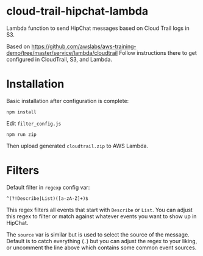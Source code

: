 # cloud-trail-hipchat-lambda
Lambda function to send HipChat messages based on Cloud Trail logs in S3.

Based on https://github.com/awslabs/aws-training-demo/tree/master/service/lambda/cloudtrail
Follow instructions there to get configured in CloudTrail, S3, and Lambda.

Installation
============
Basic installation after configuration is complete:
```
npm install
```
Edit `filter_config.js`
```
npm run zip
```
Then upload generated `cloudtrail.zip` to AWS Lambda. 

Filters
=======

Default filter in `regexp` config var:
```
^(?!Describe|List)([a-zA-Z]+)$
```
This regex filters all events that start with `Describe` or `List`. You can adjust this regex to filter or match against whatever events you want to show up in HipChat.

The `source` var is similar but is used to select the source of the message. 
Default is to catch everything (`.`) but you can adjust the regex to your liking, or uncomment the line above which contains some common event sources.
